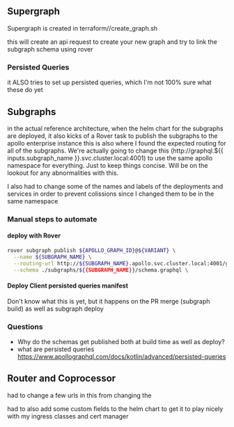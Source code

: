 ## Supergraph
Supergraph is created in terraform/<cloud provider>/create_graph.sh

this will create an api request to create your new graph and try to link the subgraph schema using rover 

### Persisted Queries
it ALSO tries to set up persisted queries, which I'm not 100% sure what these do yet

## Subgraphs
in the actual reference architecture, when the helm chart for the subgraphs are deployed, it also kicks of a Rover task to publish the subgraphs to the apollo enterprise instance
this is also where I found the expected routing for all of the subgraphs. We're actually going to change this (http://graphql.${{ inputs.subgraph_name }}.svc.cluster.local:4001) to use the same apollo namespace for everything. Just to keep things concise. Will be on the lookout for any abnormalities with this. 

I also had to change some of the names and labels of the deployments and services in order to prevent colissions since I changed them to be in the same namespace

### Manual steps to automate
#### deploy with Rover
```bash
rover subgraph publish ${APOLLO_GRAPH_ID}@${VARIANT} \
  --name ${SUBGRAPH_NAME} \
  --routing-url http://${SUBGRAPH_NAME}.apollo.svc.cluster.local:4001/graphql \
  --schema ./subgraphs/${{SUBGRAPH_NAME}}/schema.graphql \
```

#### Deploy Client persisted queries manifest
Don't know what this is yet, but it happens on the PR merge (subgraph build) as well as subgraph deploy

### Questions
- Why do the schemas get published both at build time as well as deploy? 
- what are persisted queries https://www.apollographql.com/docs/kotlin/advanced/persisted-queries

## Router and Coprocessor
had to change a few urls in this from changing the 

had to also add some custom fields to the helm chart to get it to play nicely with my ingress classes and cert manager
